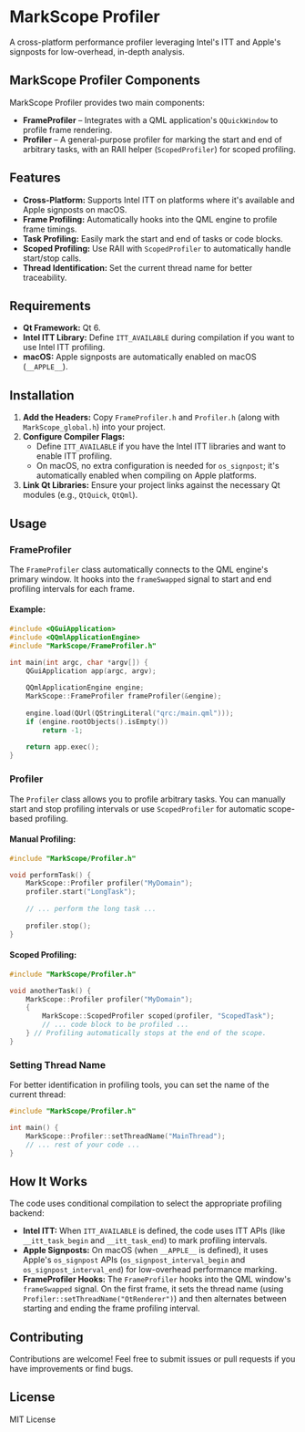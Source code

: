 # MarkScope Profiler

A cross-platform performance profiler leveraging Intel's ITT and Apple's signposts for low-overhead, in-depth analysis.

## MarkScope Profiler Components

MarkScope Profiler provides two main components:

- **FrameProfiler** – Integrates with a QML application's `QQuickWindow` to profile frame rendering.
- **Profiler** – A general-purpose profiler for marking the start and end of arbitrary tasks, with an RAII helper (`ScopedProfiler`) for scoped profiling.

## Features

- **Cross-Platform:** Supports Intel ITT on platforms where it's available and Apple signposts on macOS.
- **Frame Profiling:** Automatically hooks into the QML engine to profile frame timings.
- **Task Profiling:** Easily mark the start and end of tasks or code blocks.
- **Scoped Profiling:** Use RAII with `ScopedProfiler` to automatically handle start/stop calls.
- **Thread Identification:** Set the current thread name for better traceability.

## Requirements

- **Qt Framework:** Qt 6.
- **Intel ITT Library:** Define `ITT_AVAILABLE` during compilation if you want to use Intel ITT profiling.
- **macOS:** Apple signposts are automatically enabled on macOS (`__APPLE__`).

## Installation

1. **Add the Headers:** Copy `FrameProfiler.h` and `Profiler.h` (along with `MarkScope_global.h`) into your project.
2. **Configure Compiler Flags:**
   - Define `ITT_AVAILABLE` if you have the Intel ITT libraries and want to enable ITT profiling.
   - On macOS, no extra configuration is needed for `os_signpost`; it's automatically enabled when compiling on Apple platforms.
3. **Link Qt Libraries:** Ensure your project links against the necessary Qt modules (e.g., `QtQuick`, `QtQml`).

## Usage

### FrameProfiler

The `FrameProfiler` class automatically connects to the QML engine's primary window. It hooks into the `frameSwapped` signal to start and end profiling intervals for each frame.

#### Example:

```cpp
#include <QGuiApplication>
#include <QQmlApplicationEngine>
#include "MarkScope/FrameProfiler.h"

int main(int argc, char *argv[]) {
    QGuiApplication app(argc, argv);
    
    QQmlApplicationEngine engine;
    MarkScope::FrameProfiler frameProfiler(&engine);
    
    engine.load(QUrl(QStringLiteral("qrc:/main.qml")));
    if (engine.rootObjects().isEmpty())
        return -1;
    
    return app.exec();
}
```

### Profiler

The `Profiler` class allows you to profile arbitrary tasks. You can manually start and stop profiling intervals or use `ScopedProfiler` for automatic scope-based profiling.

#### Manual Profiling:

```cpp
#include "MarkScope/Profiler.h"

void performTask() {
    MarkScope::Profiler profiler("MyDomain");
    profiler.start("LongTask");
    
    // ... perform the long task ...
    
    profiler.stop();
}
```

#### Scoped Profiling:

```cpp
#include "MarkScope/Profiler.h"

void anotherTask() {
    MarkScope::Profiler profiler("MyDomain");
    {
        MarkScope::ScopedProfiler scoped(profiler, "ScopedTask");
        // ... code block to be profiled ...
    } // Profiling automatically stops at the end of the scope.
}
```

### Setting Thread Name

For better identification in profiling tools, you can set the name of the current thread:

```cpp
#include "MarkScope/Profiler.h"

int main() {
    MarkScope::Profiler::setThreadName("MainThread");
    // ... rest of your code ...
}
```

## How It Works

The code uses conditional compilation to select the appropriate profiling backend:

- **Intel ITT:** When `ITT_AVAILABLE` is defined, the code uses ITT APIs (like `__itt_task_begin` and `__itt_task_end`) to mark profiling intervals.
- **Apple Signposts:** On macOS (when `__APPLE__` is defined), it uses Apple's `os_signpost` APIs (`os_signpost_interval_begin` and `os_signpost_interval_end`) for low-overhead performance marking.
- **FrameProfiler Hooks:** The `FrameProfiler` hooks into the QML window's `frameSwapped` signal. On the first frame, it sets the thread name (using `Profiler::setThreadName("QtRenderer")`) and then alternates between starting and ending the frame profiling interval.

## Contributing

Contributions are welcome! Feel free to submit issues or pull requests if you have improvements or find bugs.

## License

MIT License
